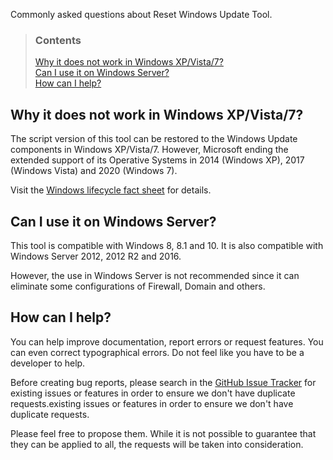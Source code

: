 Commonly asked questions about Reset Windows Update Tool.


> ### Contents
> 
> [Why it does not work in Windows XP/Vista/7?](#why-it-does-not-work-in-windows-xpvista7) <br />
> [Can I use it on Windows Server?](#can-i-use-it-on-windows-server) <br />
> [How can I help?](#how-can-i-help)


## Why it does not work in Windows XP/Vista/7?

The script version of this tool can be restored to the Windows Update components in Windows XP/Vista/7. However, Microsoft ending the extended support of its Operative Systems in 2014 (Windows XP), 2017 (Windows Vista) and 2020 (Windows 7).

Visit the [Windows lifecycle fact sheet](https://support.microsoft.com/en-us/kb/13853) for details.


## Can I use it on Windows Server?

This tool is compatible with Windows 8, 8.1 and 10. It is also compatible with Windows Server 2012, 2012 R2 and 2016.

However, the use in Windows Server is not recommended since it can eliminate some configurations of Firewall, Domain and others.


## How can I help?

You can help improve documentation, report errors or request features. You can even correct typographical errors. Do not feel like you have to be a developer to help.

Before creating bug reports, please search in the [GitHub Issue Tracker](https://github.com/ManuelGil/Reset-Windows-Update-Tool/issues) for existing issues or features in order to ensure we don't have duplicate requests.existing issues or features in order to ensure we don't have duplicate requests.

Please feel free to propose them. While it is not possible to guarantee that they can be applied to all, the requests will be taken into consideration.
